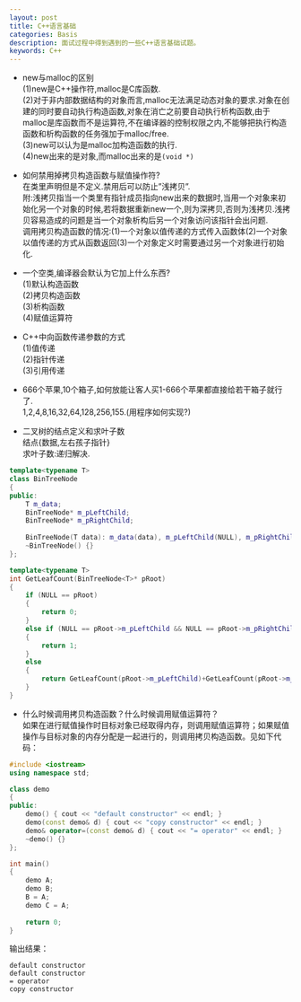 ```yaml
---
layout: post
title: C++语言基础
categories: Basis
description: 面试过程中得到遇到的一些C++语言基础试题。
keywords: C++
---
```


* new与malloc的区别  
(1)new是C++操作符,malloc是C库函数.  
(2)对于非内部数据结构的对象而言,malloc无法满足动态对象的要求.对象在创建的同时要自动执行构造函数,对象在消亡之前要自动执行析构函数,由于malloc是库函数而不是运算符,不在编译器的控制权限之内,不能够把执行构造函数和析构函数的任务强加于malloc/free.  
(3)new可以认为是malloc加构造函数的执行.  
(4)new出来的是对象,而malloc出来的是`(void *)`  

* 如何禁用掉拷贝构造函数与赋值操作符?  
在类里声明但是不定义.禁用后可以防止”浅拷贝”.  
附:浅拷贝指当一个类里有指针成员指向new出来的数据时,当用一个对象来初始化另一个对象的时候,若将数据重新new一个,则为深拷贝,否则为浅拷贝.浅拷贝容易造成的问题是当一个对象析构后另一个对象访问该指针会出问题.  
调用拷贝构造函数的情况:(1)一个对象以值传递的方式传入函数体(2)一个对象以值传递的方式从函数返回(3)一个对象定义时需要通过另一个对象进行初始化.  

* 一个空类,编译器会默认为它加上什么东西?  
(1)默认构造函数  
(2)拷贝构造函数  
(3)析构函数  
(4)赋值运算符  

* C++中向函数传递参数的方式  
(1)值传递  
(2)指针传递  
(3)引用传递  

* 666个苹果,10个箱子,如何放能让客人买1-666个苹果都直接给若干箱子就行了.  
1,2,4,8,16,32,64,128,256,155.(用程序如何实现?)  

* 二叉树的结点定义和求叶子数  
结点{数据,左右孩子指针}  
求叶子数:递归解决.  

```c++
template<typename T>
class BinTreeNode
{
public:
    T m_data;
    BinTreeNode* m_pLeftChild;
    BinTreeNode* m_pRightChild;
    
    BinTreeNode(T data): m_data(data), m_pLeftChild(NULL), m_pRightChild(NULL) {}
    ~BinTreeNode() {}
};

template<typename T>
int GetLeafCount(BinTreeNode<T>* pRoot)
{
    if (NULL == pRoot)
    {
        return 0;
    }
    else if (NULL == pRoot->m_pLeftChild && NULL == pRoot->m_pRightChild)
    {
        return 1;
    }
    else
    {
        return GetLeafCount(pRoot->m_pLeftChild)+GetLeafCount(pRoot->m_pRightChild);
    }
}
```

* 什么时候调用拷贝构造函数？什么时候调用赋值运算符？  
如果在进行赋值操作时目标对象已经取得内存，则调用赋值运算符；如果赋值操作与目标对象的内存分配是一起进行的，则调用拷贝构造函数。见如下代码：  

```c++
#include <iostream>
using namespace std;

class demo
{
public:
    demo() { cout << "default constructor" << endl; }
    demo(const demo& d) { cout << "copy constructor" << endl; }
    demo& operator=(const demo& d) { cout << "= operator" << endl; }
    ~demo() {}
};

int main()
{
    demo A;
    demo B;
    B = A;
    demo C = A;
    
    return 0;
}
```

输出结果：

```
default constructor
default constructor
= operator
copy constructor
```

